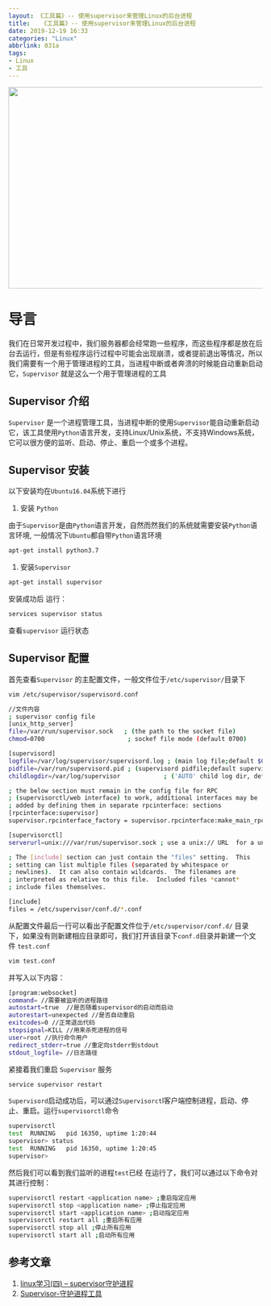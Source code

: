 ```yaml
---
layout: 《工具篇》-- 使用supervisor来管理Linux的后台进程
title:   《工具篇》-- 使用supervisor来管理Linux的后台进程
date: 2019-12-19 16:33
categories: "Linux"
abbrlink: 031a
tags: 
- Linux
- 工具
---
```


<img src="http://images.linyiyuan.top/klahsudkihajhskdjhk45641564.jpg" style="width:900px;height:400px" />

# 导言
我们在日常开发过程中，我们服务器都会经常跑一些程序，而这些程序都是放在后台去运行，但是有些程序运行过程中可能会出现崩溃，或者提前退出等情况，所以我们需要有一个用于管理进程的工具，当进程中断或者奔溃的时候能自动重新启动它，`Supervisor` 就是这么一个用于管理进程的工具

<!--less-->

## Supervisor 介绍

`Supervisor` 是一个进程管理工具，当进程中断的使用`Supervisor`能自动重新启动它，该工具使用`Python`语言开发，支持Linux/Unix系统，不支持Windows系统，它可以很方便的监听、启动、停止、重启一个或多个进程。

## Supervisor 安装

以下安装均在`Ubuntu16.04`系统下进行

1.  安装 `Python`

由于`Supervisor`是由`Python`语言开发，自然而然我们的系统就需要安装`Python`语言环境, 一般情况下`Ubuntu`都自带`Python`语言环境

```bash
apt-get install python3.7
```

1.  安装`Supervisor`

```bash
apt-get install supervisor
```


安装成功后 运行：
```bash
services supervisor status
```

查看`supervisor` 运行状态

## Supervisor 配置

首先查看`Supervisor` 的主配置文件，一般文件位于`/etc/supervisor/`目录下

```bash
vim /etc/supervisor/supervisord.conf

//文件内容
; supervisor config file 
[unix_http_server]
file=/var/run/supervisor.sock   ; (the path to the socket file)
chmod=0700                       ; sockef file mode (default 0700)

[supervisord]
logfile=/var/log/supervisor/supervisord.log ; (main log file;default $CWD/supervisord.log)
pidfile=/var/run/supervisord.pid ; (supervisord pidfile;default supervisord.pid)
childlogdir=/var/log/supervisor            ; ('AUTO' child log dir, default $TEMP)

; the below section must remain in the config file for RPC
; (supervisorctl/web interface) to work, additional interfaces may be
; added by defining them in separate rpcinterface: sections
[rpcinterface:supervisor]
supervisor.rpcinterface_factory = supervisor.rpcinterface:make_main_rpcinterface

[supervisorctl]
serverurl=unix:///var/run/supervisor.sock ; use a unix:// URL  for a unix socket

; The [include] section can just contain the "files" setting.  This
; setting can list multiple files (separated by whitespace or
; newlines).  It can also contain wildcards.  The filenames are
; interpreted as relative to this file.  Included files *cannot*
; include files themselves.

[include]
files = /etc/supervisor/conf.d/*.conf
```

从配置文件最后一行可以看出子配置文件位于`/etc/supervisor/conf.d/` 目录下，如果没有则新建相应目录即可，我们打开该目录下`conf.d`目录并新建一个文件 `test.conf`

```bash
vim test.conf
```

并写入以下内容：

```bash
[program:websocket]
command= //需要被监听的进程路径
autostart=true  //是否随着supervisord的启动而启动
autorestart=unexpected //是否自动重启
exitcodes=0 //正常退出代码
stopsignal=KILL //用来杀死进程的信号
user=root //执行命令用户
redirect_stderr=true //重定向stderr到stdout
stdout_logfile= //日志路径
```

紧接着我们重启 `Supervisor` 服务

```bash
service supervisor restart
```

`Supervisord`启动成功后，可以通过`Supervisorct`l客户端控制进程，启动、停止、重启。运行`supervisorctl`命令


```bash
supervisorctl 
test  RUNNING   pid 16350, uptime 1:20:44
supervisor> status
test  RUNNING   pid 16350, uptime 1:20:45
supervisor>
```


然后我们可以看到我们监听的进程`test`已经 在运行了，我们可以通过以下命令对其进行控制：

```bash
supervisorctl restart <application name> ;重启指定应用
supervisorctl stop <application name> ;停止指定应用
supervisorctl start <application name> ;启动指定应用
supervisorctl restart all ;重启所有应用
supervisorctl stop all ;停止所有应用
supervisorctl start all ;启动所有应用
```

## [](http://www.linyiyuan.top/p/031a.html#%E5%8F%82%E8%80%83%E6%96%87%E7%AB%A0 "参考文章")参考文章

1.  [linux学习(四) – supervisor守护进程](https://www.cnblogs.com/redirect/p/6599489.html)
2.  [Supervisor-守护进程工具](https://www.jianshu.com/p/39b476e808d8)

